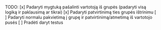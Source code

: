 TODO:
[x] Padaryti mygtuką pašalinti vartotoją iš grupės (padaryti visą logiką ir paklausimą ar tikrai)
[x] Padaryti patvirtinimą ties grupės ištrinimu
[ ] Padaryti normalu pakvietimą į grupę ir patvirtinimą/atmetimą iš vartotojo pusės
[ ] Pradėti daryt testus
